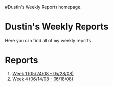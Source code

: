 #Dustin's Weekly Reports homepage.

# Dustin's Weekly Reports #

Here you can find all of my weekly reports


# Reports #

  1. [Week 1 (05/24/08 - 05/28/08)](DustinWeek1.md)
  1. [Week 4 (06/14/08 - 06/18/08)](DustinWeek4.md)